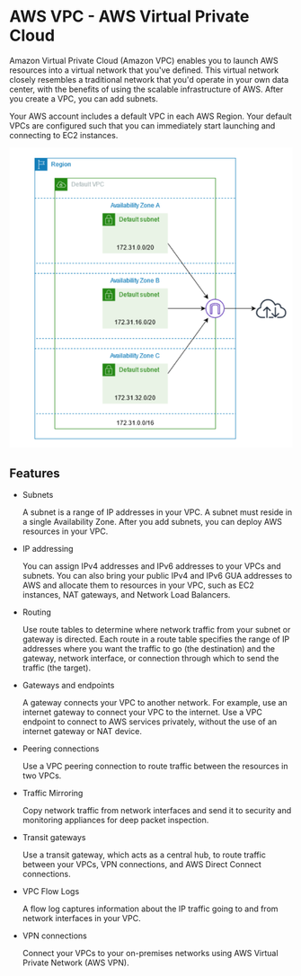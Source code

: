 # AWS VPC - AWS Virtual Private Cloud

Amazon Virtual Private Cloud (Amazon VPC) enables you to launch AWS resources into a virtual network that you've defined. This virtual network closely resembles a traditional network that you'd operate in your own data center, with the benefits of using the scalable infrastructure of AWS. After you create a VPC, you can add subnets.

Your AWS account includes a default VPC in each AWS Region. Your default VPCs are configured such that you can immediately start launching and connecting to EC2 instances.

![AWS EC2 default VPC](./defaultVPC.png "AWS EC2 default VPC")

## Features

- Subnets

  A subnet is a range of IP addresses in your VPC. A subnet must reside in a single Availability Zone. After you add subnets, you can deploy AWS resources in your VPC.

- IP addressing

  You can assign IPv4 addresses and IPv6 addresses to your VPCs and subnets. You can also bring your public IPv4 and IPv6 GUA addresses to AWS and allocate them to resources in your VPC, such as EC2 instances, NAT gateways, and Network Load Balancers.

- Routing

  Use route tables to determine where network traffic from your subnet or gateway is directed. Each route in a route table specifies the range of IP addresses where you want the traffic to go (the destination) and the gateway, network interface, or connection through which to send the traffic (the target).

- Gateways and endpoints

  A gateway connects your VPC to another network. For example, use an internet gateway to connect your VPC to the internet. Use a VPC endpoint to connect to AWS services privately, without the use of an internet gateway or NAT device.

- Peering connections

  Use a VPC peering connection to route traffic between the resources in two VPCs.

- Traffic Mirroring

  Copy network traffic from network interfaces and send it to security and monitoring appliances for deep packet inspection.

- Transit gateways

  Use a transit gateway, which acts as a central hub, to route traffic between your VPCs, VPN connections, and AWS Direct Connect connections.

- VPC Flow Logs

  A flow log captures information about the IP traffic going to and from network interfaces in your VPC.

- VPN connections

  Connect your VPCs to your on-premises networks using AWS Virtual Private Network (AWS VPN).
